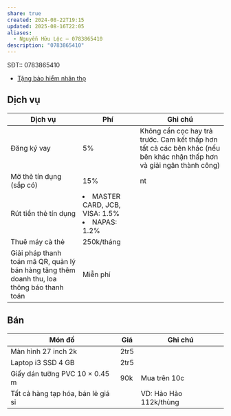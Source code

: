 ```yaml
---
share: true
created: 2024-08-22T19:15
updated: 2025-08-16T22:05
aliases:
  - Nguyễn Hữu Lộc – 0783865410
description: "0783865410"
---
```

SĐT:: 0783865410

- [Tặng bảo hiểm nhân thọ](B%E1%BA%A3o%20hi%E1%BB%83m%20nh%C3%A2n%20th%E1%BB%8D.md)

## Dịch vụ
| Dịch vụ                                                                                    | Phí                                                       | Ghi chú                                                                                                                |
| ------------------------------------------------------------------------------------------ | --------------------------------------------------------- | ---------------------------------------------------------------------------------------------------------------------- |
| Đăng ký vay                                                                                | 5%                                                        | Không cần cọc hay trả trước. Cam kết thấp hơn tất cả các bên khác (nếu bên khác nhận thấp hơn và giải ngân thành công) |
| Mở thẻ tín dụng (sắp có)                                                                   | 15%                                                       | nt                                                                                                                     | 
| Rút tiền thẻ tín dụng                                                                      | <li>MASTER CARD, JCB, VISA: 1.5%</li><li>NAPAS: 1.2%</li> |                                                                                                                        |
| Thuê máy cà thẻ                                                                            | 250k/tháng                                                |                                                                                                                        |
| Giải pháp thanh toán mã QR, quản lý bán hàng tăng thêm doanh thu, loa thông báo thanh toán | Miễn phí                                                  |                                                                                                                        |

## Bán
| Món đồ                             | Giá  | Ghi chú                |
| ---------------------------------- | ---- | ---------------------- |
| Màn hình 27 inch 2k                | 2tr5 |                        |
| Laptop i3 SSD 4 GB                 | 2tr5 |                        |
| Giấy dán tường PVC 10 × 0.45 m     | 90k  | Mua trên 10c           |
| Tất cả hàng tạp hóa, bán lẻ giá sỉ |      | VD: Hảo Hảo 112k/thùng |
